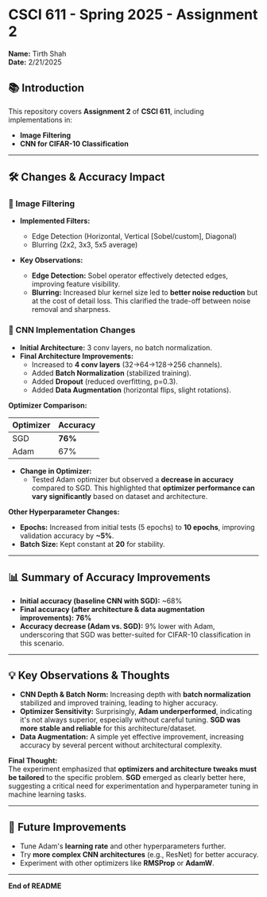 # CSCI 611 - Spring 2025 - Assignment 2

**Name:** Tirth Shah  
**Date:** 2/21/2025

## 📚 Introduction

This repository covers **Assignment 2** of **CSCI 611**, including implementations in:

- **Image Filtering**
- **CNN for CIFAR-10 Classification**

---

## 🛠️ Changes & Accuracy Impact

### 🔹 Image Filtering

- **Implemented Filters:**
  - Edge Detection (Horizontal, Vertical [Sobel/custom], Diagonal)
  - Blurring (2x2, 3x3, 5x5 average)
  
- **Key Observations:**
  - **Edge Detection:** Sobel operator effectively detected edges, improving feature visibility.
  - **Blurring:** Increased blur kernel size led to **better noise reduction** but at the cost of detail loss. This clarified the trade-off between noise removal and sharpness.

### 🔹 CNN Implementation Changes

- **Initial Architecture:** 3 conv layers, no batch normalization.
- **Final Architecture Improvements:**
  - Increased to **4 conv layers** (32→64→128→256 channels).
  - Added **Batch Normalization** (stabilized training).
  - Added **Dropout** (reduced overfitting, p=0.3).
  - Added **Data Augmentation** (horizontal flips, slight rotations).

**Optimizer Comparison:**

| Optimizer | Accuracy |
|-----------|----------|
| SGD       | **76%**  |
| Adam      |   67%    |

- **Change in Optimizer:**
  - Tested Adam optimizer but observed a **decrease in accuracy** compared to SGD. This highlighted that **optimizer performance can vary significantly** based on dataset and architecture.

**Other Hyperparameter Changes:**

- **Epochs:** Increased from initial tests (5 epochs) to **10 epochs**, improving validation accuracy by **~5%**.
- **Batch Size:** Kept constant at **20** for stability.

---

## 📊 Summary of Accuracy Improvements

- **Initial accuracy (baseline CNN with SGD):** ~68%
- **Final accuracy (after architecture & data augmentation improvements):** **76%**
- **Accuracy decrease (Adam vs. SGD):** 9% lower with Adam, underscoring that SGD was better-suited for CIFAR-10 classification in this scenario.

---

## 💡 Key Observations & Thoughts

- **CNN Depth & Batch Norm:** Increasing depth with **batch normalization** stabilized and improved training, leading to higher accuracy.
- **Optimizer Sensitivity:** Surprisingly, **Adam underperformed**, indicating it's not always superior, especially without careful tuning. **SGD was more stable and reliable** for this architecture/dataset.
- **Data Augmentation:** A simple yet effective improvement, increasing accuracy by several percent without architectural complexity.

**Final Thought:**  
The experiment emphasized that **optimizers and architecture tweaks must be tailored** to the specific problem. **SGD** emerged as clearly better here, suggesting a critical need for experimentation and hyperparameter tuning in machine learning tasks.

---

## 📝 Future Improvements

- Tune Adam's **learning rate** and other hyperparameters further.
- Try **more complex CNN architectures** (e.g., ResNet) for better accuracy.
- Experiment with other optimizers like **RMSProp** or **AdamW**.

---

**End of README**
